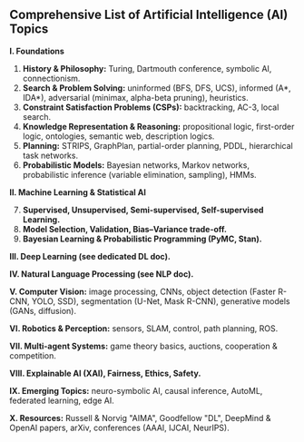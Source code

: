 ## Comprehensive List of Artificial Intelligence (AI) Topics

**I. Foundations**

1.  **History & Philosophy:** Turing, Dartmouth conference, symbolic AI, connectionism.
2.  **Search & Problem Solving:** uninformed (BFS, DFS, UCS), informed (A*, IDA*), adversarial (minimax, alpha-beta pruning), heuristics.
3.  **Constraint Satisfaction Problems (CSPs):** backtracking, AC-3, local search.
4.  **Knowledge Representation & Reasoning:** propositional logic, first-order logic, ontologies, semantic web, description logics.
5.  **Planning:** STRIPS, GraphPlan, partial-order planning, PDDL, hierarchical task networks.
6.  **Probabilistic Models:** Bayesian networks, Markov networks, probabilistic inference (variable elimination, sampling), HMMs.

**II. Machine Learning & Statistical AI**

7.  **Supervised, Unsupervised, Semi-supervised, Self-supervised Learning.**
8.  **Model Selection, Validation, Bias–Variance trade-off.**
9.  **Bayesian Learning & Probabilistic Programming (PyMC, Stan).**

**III. Deep Learning (see dedicated DL doc).**

**IV. Natural Language Processing (see NLP doc).**

**V. Computer Vision:** image processing, CNNs, object detection (Faster R-CNN, YOLO, SSD), segmentation (U-Net, Mask R-CNN), generative models (GANs, diffusion).

**VI. Robotics & Perception:** sensors, SLAM, control, path planning, ROS.

**VII. Multi-agent Systems:** game theory basics, auctions, cooperation & competition.

**VIII. Explainable AI (XAI), Fairness, Ethics, Safety.**

**IX. Emerging Topics:** neuro-symbolic AI, causal inference, AutoML, federated learning, edge AI.

**X. Resources:** Russell & Norvig "AIMA", Goodfellow "DL", DeepMind & OpenAI papers, arXiv, conferences (AAAI, IJCAI, NeurIPS).
